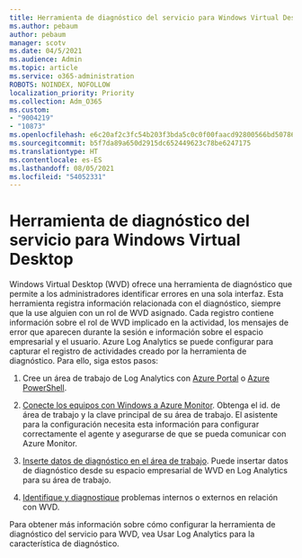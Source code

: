 ```yaml
---
title: Herramienta de diagnóstico del servicio para Windows Virtual Desktop
ms.author: pebaum
author: pebaum
manager: scotv
ms.date: 04/5/2021
ms.audience: Admin
ms.topic: article
ms.service: o365-administration
ROBOTS: NOINDEX, NOFOLLOW
localization_priority: Priority
ms.collection: Adm_O365
ms.custom:
- "9004219"
- "10873"
ms.openlocfilehash: e6c20af2c3fc54b203f3bda5c0c0f00faacd92800566bd507867c4e9fe4a23f1
ms.sourcegitcommit: b5f7da89a650d2915dc652449623c78be6247175
ms.translationtype: HT
ms.contentlocale: es-ES
ms.lasthandoff: 08/05/2021
ms.locfileid: "54052331"
---
```

# <a name="service-diagnostics-tool-for-windows-virtual-desktop"></a>Herramienta de diagnóstico del servicio para Windows Virtual Desktop

Windows Virtual Desktop (WVD) ofrece una herramienta de diagnóstico que permite a los administradores identificar errores en una sola interfaz. Esta herramienta registra información relacionada con el diagnóstico, siempre que la use alguien con un rol de WVD asignado. Cada registro contiene información sobre el rol de WVD implicado en la actividad, los mensajes de error que aparecen durante la sesión e información sobre el espacio empresarial y el usuario. Azure Log Analytics se puede configurar para capturar el registro de actividades creado por la herramienta de diagnóstico. Para ello, siga estos pasos:

1. Cree un área de trabajo de Log Analytics con [Azure Portal](https://go.microsoft.com/fwlink/?linkid=2129500) o [Azure PowerShell](https://go.microsoft.com/fwlink/?linkid=2129501).

1. [Conecte los equipos con Windows a Azure Monitor](https://go.microsoft.com/fwlink/?linkid=2129913). Obtenga el id. de área de trabajo y la clave principal de su área de trabajo. El asistente para la configuración necesita esta información para configurar correctamente el agente y asegurarse de que se pueda comunicar con Azure Monitor.

1. [Inserte datos de diagnóstico en el área de trabajo](https://go.microsoft.com/fwlink/?linkid=2128284). Puede insertar datos de diagnóstico desde su espacio empresarial de WVD en Log Analytics para su área de trabajo.

1. [Identifique y diagnostique](https://docs.microsoft.com/azure/virtual-desktop/diagnostics-role-service#diagnose-issues-with-powershell) problemas internos o externos en relación con WVD.

Para obtener más información sobre cómo configurar la herramienta de diagnóstico del servicio para WVD, vea Usar Log Analytics para la característica de diagnóstico.